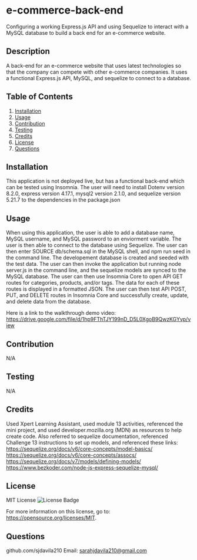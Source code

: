 # e-commerce-back-end
Configuring a working Express.js API and using Sequelize to interact with a MySQL database to build a back end for an e-commerce website.

## Description
  A back-end for an e-commerce website that uses latest technologies so that the company can compete with other e-commerce companies. It uses a functional Express.js API, MySQL, and sequelize to connect to a database.

  ## Table of Contents
  1. [Installation](#installation)
  2. [Usage](#usage)
  3. [Contribution](#contribution)
  4. [Testing](#testing)
  5. [Credits](#credits)
  6. [License](#license)
  7. [Questions](#questions)

  ## Installation
  This application is not deployed live, but has a functional back-end which can be tested using Insomnia. The user will need to install Dotenv version 8.2.0, express version 4.17.1, mysql2 version 2.1.0, and sequelize version 5.21.7 to the dependencies in the package.json

  ## Usage

  When using this application, the user is able to add a database name, MySQL username, and MySQL password to an enviorment variable. The user is then able to connect to the database using Sequelize. The user can then enter SOURCE db/schema.sql in the MySQL shell, and npm run seed in the command line. The developement database is created and seeded with the test data. The user can then invoke the application but running node server.js in the command line, and the sequelize models are synced to the MySQL database. The user can then use Insomnia Core to open API GET routes for categories, products, and/or tags. The data for each of these routes is displayed in a formatted JSON. The user can then test API POST, PUT, and DELETE routes in Insomnia Core and successfully create, update, and delete data from the database.

  Here is a link to the walkthrough demo video:
  https://drive.google.com/file/d/1hp9FThTJY199nD_D5L0XgoB9QwzKGYvp/view
  

  ## Contribution
  N/A

  ## Testing
  N/A

  ## Credits
  Used Xpert Learning Assistant, used module 13 activities, referenced the mini project, and used developer.mozilla.org (MDN) as resources to help create code. Also referred to sequelize documentation, referenced Challenge 13 instructions to set up models, and referenced these links:
    https://sequelize.org/docs/v6/core-concepts/model-basics/
    https://sequelize.org/docs/v6/core-concepts/assocs/
    https://sequelize.org/docs/v7/models/defining-models/
    https://www.bezkoder.com/node-js-express-sequelize-mysql/
  

  ## License
  MIT License
  ![License Badge](https://img.shields.io/badge/License-MIT-yellow.svg)
  

  For more information on this license, go to: https://opensource.org/licenses/MIT.


  ## Questions
  github.com/sjdavila210
  Email: sarahjdavila210@gmail.com
